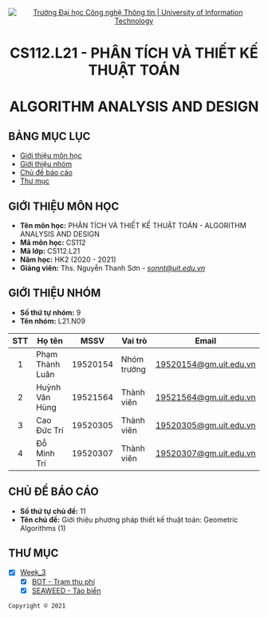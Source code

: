 <!-- Banner -->
<p align="center">
  <a href="https://www.uit.edu.vn/" title="Trường Đại học Công nghệ Thông tin" style="border: none;">
    <img src="https://i.imgur.com/WmMnSRt.png" alt="Trường Đại học Công nghệ Thông tin | University of Information Technology">
  </a>
</p>

<!-- Title -->
<h1 align="center"><b>CS112.L21 - PHÂN TÍCH VÀ THIẾT KẾ THUẬT TOÁN</b></h1>
<h1 align="center"><b>ALGORITHM ANALYSIS AND DESIGN</b></h1>

## BẢNG MỤC LỤC
* [Giới thiệu môn học](#giới-thiệu-môn-học)
* [Giới thiệu nhóm](#giới-thiệu-nhóm)
* [Chủ đề báo cáo](#chủ-đề-báo-cáo)
* [Thư mục](#thư-mục)

## GIỚI THIỆU MÔN HỌC
* **Tên môn học:** PHÂN TÍCH VÀ THIẾT KẾ THUẬT TOÁN - ALGORITHM ANALYSIS AND DESIGN
* **Mã môn học:** CS112
* **Mã lớp:** CS112.L21
* **Năm học:** HK2 (2020 - 2021)
* **Giảng viên:** Ths. Nguyễn Thanh Sơn - *sonnt@uit.edu.vn*

## GIỚI THIỆU NHÓM
* **Số thứ tự nhóm:** 9
* **Tên nhóm:** L21.N09

| STT | Họ tên | MSSV | Vai trò | Email |
| :---: | --- | --- | --- | --- |
| 1 | Phạm Thành Luân | 19520154 | Nhóm trưởng | 19520154@gm.uit.edu.vn | 
| 2 | Huỳnh Văn Hùng | 19521564 | Thành viên | 19521564@gm.uit.edu.vn | 
| 3 | Cao Đức Trí | 19520305 | Thành viên | 19520305@gm.uit.edu.vn |
| 4 | Đỗ Minh Trí | 19520307 | Thành viên | 19520307@gm.uit.edu.vn |

## CHỦ ĐỀ BÁO CÁO
* **Số thứ tự chủ đề:** 11 
* **Tên chủ đề:** Giới thiệu phương pháp thiết kế thuật toán: Geometric Algorithms (1)

## THƯ MỤC

- [x] [Week_3](Week_3)
  - [x] [BOT - Trạm thu phí](Week_3/BOT)
  - [x] [SEAWEED - Tảo biển](Week_3/SEAWEED)

<!-- Footer -->
`Copyright © 2021`
